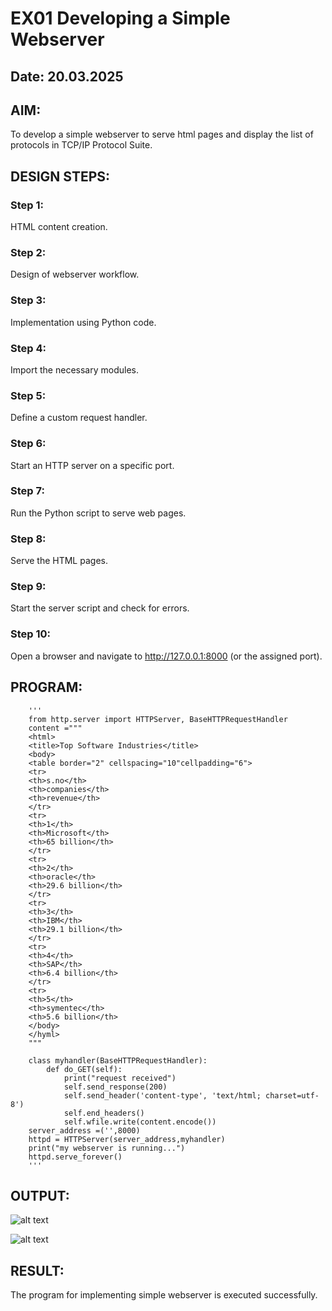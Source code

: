 # EX01 Developing a Simple Webserver
## Date: 20.03.2025

## AIM:
To develop a simple webserver to serve html pages and display the list of protocols in TCP/IP Protocol Suite.

## DESIGN STEPS:
### Step 1: 
HTML content creation.

### Step 2:
Design of webserver workflow.

### Step 3:
Implementation using Python code.

### Step 4:
Import the necessary modules.

### Step 5:
Define a custom request handler.

### Step 6:
Start an HTTP server on a specific port.

### Step 7:
Run the Python script to serve web pages.

### Step 8:
Serve the HTML pages.

### Step 9:
Start the server script and check for errors.

### Step 10:
Open a browser and navigate to http://127.0.0.1:8000 (or the assigned port).

## PROGRAM:
        '''
        from http.server import HTTPServer, BaseHTTPRequestHandler
        content ="""
        <html>
        <title>Top Software Industries</title>
        <body>
        <table border="2" cellspacing="10"cellpadding="6">
        <tr>
        <th>s.no</th>
        <th>companies</th>
        <th>revenue</th>
        </tr>
        <tr>
        <th>1</th>
        <th>Microsoft</th>
        <th>65 billion</th>
        </tr>
        <tr>
        <th>2</th>
        <th>oracle</th>
        <th>29.6 billion</th>
        </tr>
        <tr>
        <th>3</th>
        <th>IBM</th>
        <th>29.1 billion</th>
        </tr>
        <tr>
        <th>4</th>
        <th>SAP</th>
        <th>6.4 billion</th>
        </tr>
        <tr>
        <th>5</th>
        <th>symentec</th>
        <th>5.6 billion</th>
        </body>
        </hyml>
        """
        
        class myhandler(BaseHTTPRequestHandler):
            def do_GET(self):
                print("request received")
                self.send_response(200)
                self.send_header('content-type', 'text/html; charset=utf-8')
                self.end_headers()
                self.wfile.write(content.encode())
        server_address =('',8000)
        httpd = HTTPServer(server_address,myhandler)
        print("my webserver is running...")
        httpd.serve_forever()
        '''
        

## OUTPUT:
![alt text](<Screenshot 2025-03-19 141226.png>)

![alt text](<Screenshot 2025-03-19 141538.png>)
## RESULT:
The program for implementing simple webserver is executed successfully.
